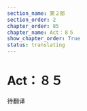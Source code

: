 ```yaml
---
section_name: 第２部
section_order: 2
chapter_order: 85
chapter_name: Act：８５
show_chapter_order: True
status: translating
---
```


# Act：８５
待翻译
